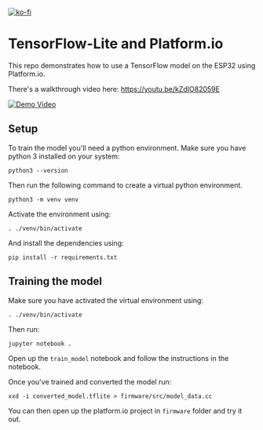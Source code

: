 [![ko-fi](https://ko-fi.com/img/githubbutton_sm.svg)](https://ko-fi.com/Z8Z734F5Y)
# TensorFlow-Lite and Platform.io

This repo demonstrates how to use a TensorFlow model on the ESP32 using Platform.io.

There's a walkthrough video here: https://youtu.be/kZdIO82059E

[![Demo Video](https://img.youtube.com/vi/kZdIO82059E/0.jpg)](https://www.youtube.com/watch?v=kZdIO82059E)

## Setup

To train the model you'll need a python environment. Make sure you have python 3 installed on your system:

```
python3 --version
```

Then run the following command to create a virtual python environment.

```
python3 -m venv venv
```

Activate the environment using:

```
. ./venv/bin/activate
```

And install the dependencies using:

```
pip install -r requirements.txt
```

## Training the model

Make sure you have activated the virtual environment using:

```
. ./venv/bin/activate
```

Then run:

```
jupyter notebook .
```

Open up the `train_model` notebook and follow the instructions in the notebook.

Once you've trained and converted the model run:

```
xxd -i converted_model.tflite > firmware/src/model_data.cc
```

You can then open up the platform.io project in `firmware` folder and try it out.

